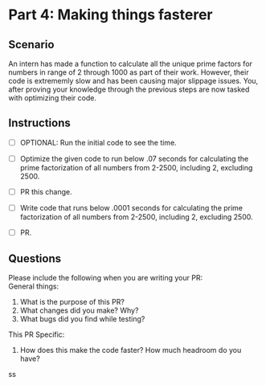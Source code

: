 # Part 4: Making things fasterer

## Scenario
An intern has made a function to calculate all the unique prime factors for numbers in range of 2 through 1000 as part of their work. However, their code is extrememly slow and has been causing major slippage issues. You, after proving your knowledge through the previous steps are now tasked with optimizing their code.

## Instructions
- [ ] OPTIONAL: Run the initial code to see the time.
- [ ] Optimize the given code to run below .07 seconds for calculating the prime factorization of all numbers from 2-2500, including 2, excluding 2500.
- [ ] PR this change. 
- [ ] Write code that runs below .0001 seconds for calculating the prime factorization of all numbers from 2-2500, including 2, excluding 2500.
- [ ] PR.


## Questions
Please include the following when you are writing your PR:   
General things:   
1. What is the purpose of this PR?
2. What changes did you make? Why?
3. What bugs did you find while testing?

This PR Specific:
1. How does this make the code faster? How much headroom do you have?

ss

